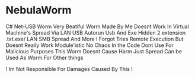 # NebulaWorm
C# Net-USB Worm
Very Beatiful Worm Made By Me Doesnt Work In Virtual Machine's 
Spread Via LAN USB Autorun Usb And Exe Hidden  2 extension .txt.exe/ LAN SMB Spread And More I Forgot Tries Remote Execution But Doesnt Really Work 
Module'istic No Chaos In the Code 
Dont Use For Malicious Purposes This Worm Doesnt Cause Harm Just Spread Can be Used As Worm For Other things


! Im Not Responsible For Damages Caused By This !
